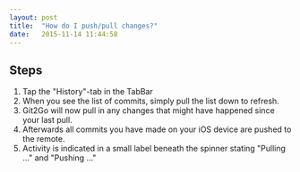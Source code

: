 ```yaml
---
layout: post
title:  "How do I push/pull changes?"
date:   2015-11-14 11:44:58
---
```


## Steps

1. Tap the "History"-tab in the TabBar
2. When you see the list of commits, simply pull the list down to refresh.
3. Git2Go will now pull in any changes that might have happened since your last pull.
4. Afterwards all commits you have made on your iOS device are pushed to the remote.
5. Activity is indicated in a small label beneath the spinner stating "Pulling …" and "Pushing …"
